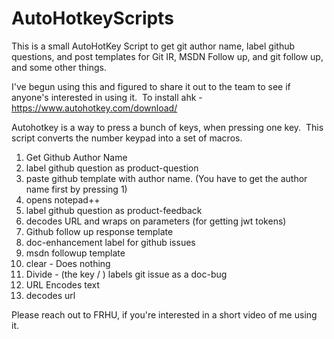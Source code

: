 # AutoHotkeyScripts

This is a small AutoHotKey Script to get git author name, label github questions, and post templates for Git IR, MSDN Follow up, and git follow up, and some other things.

I've begun using this and figured to share it out to the team to see if anyone's interested in using it. 
To install ahk - https://www.autohotkey.com/download/

Autohotkey is a way to press a bunch of keys, when pressing one key. 
This script converts the number keypad into a set of macros. 

1. Get Github Author Name
1. label github question as product-question
1. paste github template with author name. (You have to get the author name first by pressing 1) 
1. opens notepad++
1. label github question as product-feedback
1. decodes URL and wraps on parameters (for getting jwt tokens) 
1. Github follow up response template
1. doc-enhancement label for github issues
1. msdn followup template
1. clear - Does nothing
1. Divide - (the key / ) labels git issue as a doc-bug
1. URL Encodes text
1. decodes url 

Please reach out to FRHU, if you're interested in a short video of me using it. 
